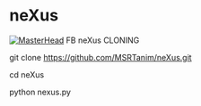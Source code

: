 # neXus
[![MasterHead](https://thumbs.gfycat.com/AmusingAntiqueEmu-size_restricted.gif)](http://www.msrtanim.xyz)
FB neXus CLONING

git clone https://github.com/MSRTanim/neXus.git

cd neXus

python nexus.py
